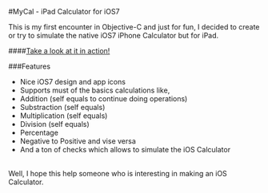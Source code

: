 #MyCal - iPad Calculator for iOS7

 
This is my first encounter in Objective-C and just for fun, I decided to create or try to simulate the native iOS7 iPhone Calculator but for iPad.

####[Take a look at it in action!](http://jorgedeveloper.com/blog/?p=112)


###Features
*	Nice iOS7 design and app icons
*	Supports must of the basics calculations like, 
*	Addition (self equals to continue doing operations)
*	Substraction (self equals)
*	Multiplication (self equals)
*	Division (self equals)
*	Percentage
*	Negative to Positive and vise versa
*	And a ton of checks which allows to simulate the iOS Calculator	

<br>
Well, I hope this help someone who is interesting in making an iOS Calculator.
